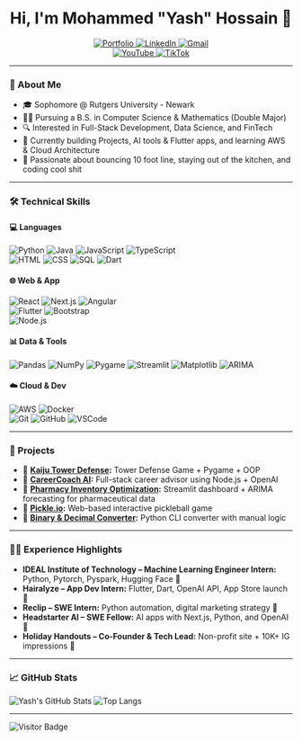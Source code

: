 <h1 align="center">Hi, I'm Mohammed "Yash" Hossain 👋</h1>

<p align="center">
  <a href="https://mohammedyhossain-portfolio.vercel.app/">
    <img alt="Portfolio" src="https://img.shields.io/badge/Portfolio-View-red?style=for-the-badge" />
  </a>
  <a href="https://www.linkedin.com/in/mohammedyhossain/">
    <img alt="LinkedIn" src="https://img.shields.io/badge/LinkedIn-Connect-blue?style=for-the-badge&logo=linkedin" />
  </a>
  <a href="mailto:mohossain.swe@gmail.com">
    <img alt="Gmail" src="https://img.shields.io/badge/Gmail-Email-D14836?style=for-the-badge&logo=gmail&logoColor=white" />
  </a>
  <br />
  <a href="https://www.youtube.com/@mowhossain">
    <img alt="YouTube" src="https://img.shields.io/badge/YouTube-Channel-FF0000?style=for-the-badge&logo=youtube&logoColor=white" />
  </a>
  <a href="https://www.tiktok.com/@volley.hossain">
    <img alt="TikTok" src="https://img.shields.io/badge/TikTok-Profile-000000?style=for-the-badge&logo=tiktok&logoColor=white" />
  </a>
</p>

---

### 🧠 About Me

- 🎓 Sophomore @ Rutgers University - Newark  
- 👨‍💻 Pursuing a B.S. in Computer Science & Mathematics (Double Major)  
- 🔍 Interested in Full-Stack Development, Data Science, and FinTech  
- 🚀 Currently building Projects, AI tools & Flutter apps, and learning AWS & Cloud Architecture  
- 🏐 Passionate about bouncing 10 foot line, staying out of the kitchen, and coding cool shit

---

### 🛠️ Technical Skills

#### 💻 Languages
![Python](https://img.shields.io/badge/-Python-3776AB?style=flat&logo=python&logoColor=white)
![Java](https://img.shields.io/badge/-Java-007396?style=flat&logo=java)
![JavaScript](https://img.shields.io/badge/-JavaScript-F7DF1E?style=flat&logo=javascript&logoColor=black)
![TypeScript](https://img.shields.io/badge/-TypeScript-3178C6?style=flat&logo=typescript&logoColor=white)  
![HTML](https://img.shields.io/badge/-HTML5-E34F26?style=flat&logo=html5)
![CSS](https://img.shields.io/badge/-CSS3-1572B6?style=flat&logo=css3)
![SQL](https://img.shields.io/badge/-SQL-4479A1?style=flat&logo=postgresql)
![Dart](https://img.shields.io/badge/-Dart-0175C2?style=flat&logo=dart)

#### 🌐 Web & App
![React](https://img.shields.io/badge/-React-61DAFB?style=flat&logo=react)
![Next.js](https://img.shields.io/badge/-Next.js-000000?style=flat&logo=nextdotjs)
![Angular](https://img.shields.io/badge/-Angular-DD0031?style=flat&logo=angular&logoColor=white)  
![Flutter](https://img.shields.io/badge/-Flutter-02569B?style=flat&logo=flutter)
![Bootstrap](https://img.shields.io/badge/-Bootstrap-563D7C?style=flat&logo=bootstrap)  
![Node.js](https://img.shields.io/badge/-Node.js-339933?style=flat&logo=node-dot-js)

#### 📊 Data & Tools
![Pandas](https://img.shields.io/badge/-Pandas-150458?style=flat&logo=pandas)
![NumPy](https://img.shields.io/badge/-NumPy-013243?style=flat&logo=numpy)
![Pygame](https://img.shields.io/badge/-Pygame-1B1B1B?style=flat&logo=pygame)
![Streamlit](https://img.shields.io/badge/-Streamlit-FF4B4B?style=flat&logo=streamlit)
![Matplotlib](https://img.shields.io/badge/-Matplotlib-11557c?style=flat)
![ARIMA](https://img.shields.io/badge/-ARIMA-orange?style=flat)

#### ☁️ Cloud & Dev
![AWS](https://img.shields.io/badge/-AWS-232F3E?style=flat&logo=amazonaws)
![Docker](https://img.shields.io/badge/-Docker-2496ED?style=flat&logo=docker&logoColor=white)  
![Git](https://img.shields.io/badge/-Git-F05032?style=flat&logo=git)
![GitHub](https://img.shields.io/badge/-GitHub-181717?style=flat&logo=github)
![VSCode](https://img.shields.io/badge/-VS%20Code-007ACC?style=flat&logo=visual-studio-code)

---

### 🚀 Projects

- 🦖 **[Kaiju Tower Defense](https://github.com/MohammedYashHossain/KTD):** Tower Defense Game + Pygame + OOP
- 🔬 **[CareerCoach AI](https://mohammedyashhossain.github.io/Career-Coach-Ai/):** Full-stack career advisor using Node.js + OpenAI  
- 💊 **[Pharmacy Inventory Optimization](https://github.com/sameerj05/datathon2025):** Streamlit dashboard + ARIMA forecasting for pharmaceutical data  
- 🏓 **[Pickle.io](https://github.com/MohammedYashHossain/PickleBall):** Web-based interactive pickleball game  
- 🔢 **[Binary & Decimal Converter](https://github.com/MohammedYashHossain/Binary-and-Number-Converter):** Python CLI converter with manual logic

---

### 👨‍💼 Experience Highlights

- **IDEAL Institute of Technology – Machine Learning Engineer Intern:** Python, Pytorch, Pyspark, Hugging Face 🤖 
- **Hairalyze – App Dev Intern:** Flutter, Dart, OpenAI API, App Store launch 🚀  
- **Reclip – SWE Intern:** Python automation, digital marketing strategy 📱  
- **Headstarter AI – SWE Fellow:** AI apps with Next.js, Python, and OpenAI 🎯 
- **Holiday Handouts – Co-Founder & Tech Lead:** Non-profit site + 10K+ IG impressions 🎁

---

### 📈 GitHub Stats

![Yash's GitHub Stats](https://github-readme-stats.vercel.app/api?username=MohammedYashHossain&show_icons=true&theme=radical)
![Top Langs](https://github-readme-stats.vercel.app/api/top-langs/?username=MohammedYashHossain&layout=compact&theme=radical)

---

![Visitor Badge](https://komarev.com/ghpvc/?username=MohammedYashHossain&color=brightgreen)

<!---
MohammedYashHossain/MohammedYashHossain is a ✨ special ✨ repository because its `README.md` (this file) appears on your GitHub profile.
You can click the Preview link to take a look at your changes.
--->
